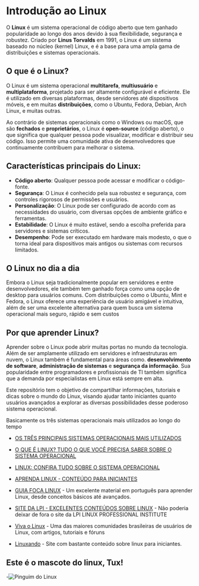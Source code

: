 

# Introdução ao Linux

O **Linux** é um sistema operacional de código aberto que tem ganhado popularidade ao longo dos anos devido à sua flexibilidade, segurança e robustez. Criado por **Linus Torvalds** em 1991, o Linux é um sistema baseado no núcleo (kernel) Linux, e é a base para uma ampla gama de distribuições e sistemas operacionais.

## O que é o Linux?

O Linux é um sistema operacional **multitarefa**, **multiusuário** e **multiplataforma**, projetado para ser altamente configurável e eficiente. Ele é utilizado em diversas plataformas, desde servidores até dispositivos móveis, e em muitas **distribuições**, como o Ubuntu, Fedora, Debian, Arch Linux, e muitas outras.

Ao contrário de sistemas operacionais como o Windows ou macOS, que são **fechados** e **proprietários**, o Linux é **open-source** (código aberto), o que significa que qualquer pessoa pode visualizar, modificar e distribuir seu código. Isso permite uma comunidade ativa de desenvolvedores que continuamente contribuem para melhorar o sistema.

## Características principais do Linux:

- **Código aberto**: Qualquer pessoa pode acessar e modificar o código-fonte.
- **Segurança**: O Linux é conhecido pela sua robustez e segurança, com controles rigorosos de permissões e usuários.
- **Personalização**: O Linux pode ser configurado de acordo com as necessidades do usuário, com diversas opções de ambiente gráfico e ferramentas.
- **Estabilidade**: O Linux é muito estável, sendo a escolha preferida para servidores e sistemas críticos.
- **Desempenho**: Pode ser executado em hardware mais modesto, o que o torna ideal para dispositivos mais antigos ou sistemas com recursos limitados.

## O Linux no dia a dia

Embora o Linux seja tradicionalmente popular em servidores e entre desenvolvedores, ele também tem ganhado força como uma opção de desktop para usuários comuns. Com distribuições como o Ubuntu, Mint e Fedora, o Linux oferece uma experiência de usuário amigável e intuitiva, além de ser uma excelente alternativa para quem busca um sistema operacional mais seguro, rápido e sem custos

## Por que aprender Linux?

Aprender sobre o Linux pode abrir muitas portas no mundo da tecnologia. Além de ser amplamente utilizado em servidores e infraestruturas em nuvem, o Linux também é fundamental para áreas como. **desenvolvimento de software**, **administração de sistemas** e **segurança da informação**. Sua popularidade entre programadores e profissionais de TI também significa que a demanda por especialistas em Linux está sempre em alta.

Este repositório tem o objetivo de compartilhar informações, tutoriais e dicas sobre o mundo do Linux, visando ajudar tanto iniciantes quanto usuários avançados a explorar as diversas possibilidades desse poderoso sistema operacional.

  
  Basicamente os três sistemas operacionais mais utilizados ao longo do tempo
  
 - [OS TRÊS PRINCIPAIS SISTEMAS OPERACIONAIS MAIS UTILIZADOS](https://youtu.be/eJuvKn5j_kE)
  
 
 - [O QUE É LINUX? TUDO O QUE VOCÊ PRECISA SABER SOBRE O SISTEMA OPERACIONAL](https://www.techtudo.com.br/listas/2022/10/o-que-e-linux-tudo-o-que-voce-precisa-saber-sobre-o-sistema-operacional.ghtml)

 - [LINUX: CONFIRA TUDO SOBRE O SISTEMA OPERACIONAL](https://www.hostgator.com.br/guias/linux-tudo-sobre-sistema/)
  
 - [APRENDA LINUX - CONTEÚDO PARA INICIANTES](https://www.youtube.com/playlist?list=PLZsjaJhVZaxX9xCXhZDJnhFcIL4ncLjVj)


  

 - [GUIA FOCA LINUX](https://guiafoca.org/) - Um excelente material em português para aprender Linux, desde conceitos básicos até avançados.

  
 - [SITE DA LPI - EXCELENTES CONTEÚDOS SOBRE LINUX](https://www.lpi.org/) - Não poderia deixar de fora o site da LPI LINUX PROFESSIONAL INSTITUTE


- [Viva o Linux](https://www.vivaolinux.com.br/) - Uma das maiores comunidades brasileiras de usuários de Linux, com artigos, tutoriais e fóruns


- [Linuxando](https://linuxando.com/tutorial.php?t=Linux%20para%20iniciantes_1) - Site com bastante conteúdo sobre linux para iniciantes.

## Este é o mascote do linux, Tux!
-![Pinguim do Linux](https://upload.wikimedia.org/wikipedia/commons/a/af/Tux.png)


